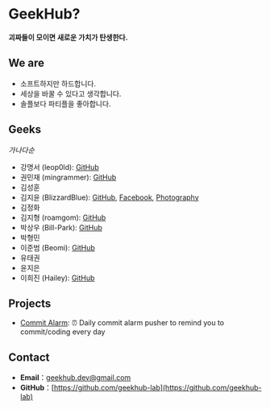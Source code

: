 # GeekHub?

**괴짜들이 모이면 새로운 가치가 탄생한다.**

## We are

* 소프트하지만 하드합니다.
* 세상을 바꿀 수 있다고 생각합니다.
* 솔플보다 파티플을 좋아합니다.

## Geeks

*가나다순*

* 강명서 (leop0ld): [GitHub](https://github.com/leop0ld)
* 권민재 (mingrammer): [GitHub](https://github.com/mingrammer)
* 김성훈
* 김지윤 (BlizzardBlue): [GitHub](https://github.com/BlizzardBlue), [Facebook](https://www.facebook.com/jiyunkim0403), [Photography](https://photo.jiyun.io)
* 김정화
* 김지형 (roamgom): [GitHub](https://github.com/roamgom)
* 박상우 (Bill-Park): [GitHub](https://github.com/Bill-Park)
* 박형민
* 이준범 (Beomi): [GitHub](https://github.com/Beomi)
* 유태권
* 윤지은 
* 이희진 (Hailey): [GitHub](https://github.com/foxwavez)

## Projects

* [Commit Alarm](https://github.com/geekhub-lab/commit-alarm): :alarm_clock: Daily commit alarm pusher to remind you to commit/coding every day

## Contact

* **Email**：geekhub.dev@gmail.com
* **GitHub**：[https://github.com/geekhub-lab](https://github.com/geekhub-lab)
